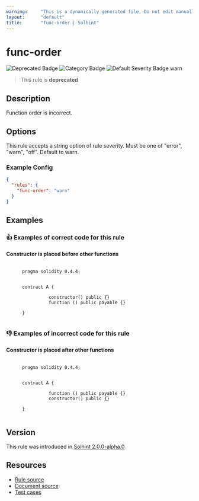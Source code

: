 ```yaml
---
warning:     "This is a dynamically generated file. Do not edit manually."
layout:      "default"
title:       "func-order | Solhint"
---
```


# func-order
![Deprecated Badge](https://img.shields.io/badge/-Deprecated-yellow)
![Category Badge](https://img.shields.io/badge/-Style%20Guide%20Rules-informational)
![Default Severity Badge warn](https://img.shields.io/badge/Default%20Severity-warn-yellow)
> This rule is **deprecated**


## Description
Function order is incorrect.

## Options
This rule accepts a string option of rule severity. Must be one of "error", "warn", "off". Default to warn.

### Example Config
```json
{
  "rules": {
    "func-order": "warn"
  }
}
```


## Examples
### 👍 Examples of **correct** code for this rule

#### Constructor is placed before other functions

```solidity

      pragma solidity 0.4.4;
        
        
      contract A {
        
                constructor() public {}
                function () public payable {}
            
      }
    
```

### 👎 Examples of **incorrect** code for this rule

#### Constructor is placed after other functions

```solidity

      pragma solidity 0.4.4;
        
        
      contract A {
        
                function () public payable {}
                constructor() public {}
            
      }
    
```

## Version
This rule was introduced in [Solhint 2.0.0-alpha.0](https://github.com/protofire/solhint/tree/v2.0.0-alpha.0)

## Resources
- [Rule source](https://github.com/protofire/solhint/tree/master/lib/rules/order/func-order.js)
- [Document source](https://github.com/protofire/solhint/tree/master/docs/rules/order/func-order.md)
- [Test cases](https://github.com/protofire/solhint/tree/master/test/rules/order/func-order.js)
